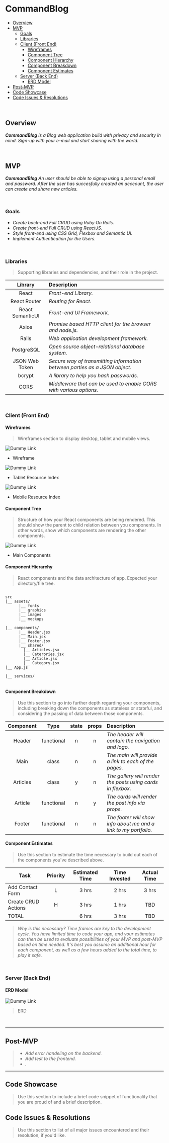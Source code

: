 # CommandBlog <!-- omit in toc -->

- [Overview](#overview)
- [MVP](#mvp)
  - [Goals](#goals)
  - [Libraries](#libraries)
  - [Client (Front End)](#client-front-end)
    - [Wireframes](#wireframes)
    - [Component Tree](#component-tree)
    - [Component Hierarchy](#component-hierarchy)
    - [Component Breakdown](#component-breakdown)
    - [Component Estimates](#component-estimates)
  - [Server (Back End)](#server-back-end)
    - [ERD Model](#erd-model)
- [Post-MVP](#post-mvp)
- [Code Showcase](#code-showcase)
- [Code Issues & Resolutions](#code-issues--resolutions)

<br>

## Overview

_**CommandBlog** is a Blog web application build with privacy and security in mind. 
Sign-up with your e-mail and start sharing with the world._
  

<br>

## MVP

_**CommandBlog** An user should be able to signup using a personal email and password.
After the user has succesfully created an acccount, the user can create and share new articles._

<br>

### Goals

- _Create back-end Full CRUD using Ruby On Rails._
- _Create front-end Full CRUD using ReactJS._
- _Style front-end using CSS Grid, Flexbox and Semantic UI._
- _Implement Authentication for the Users._

<br>

### Libraries

> Supporting libraries and dependencies, and their role in the project.

|     Library      | Description                                |
| :--------------: | :----------------------------------------- |
|      React       | _Front-end Library._ |
|   React Router   | _Routing for React._ |
| React SemanticUI | _Front-end UI Framework._ |
|      Axios       | _Promise based HTTP client for the browser and node.js._ |
|      Rails       | _Web application development framework._ |
|    PostgreSQL    | _Open source object-relational database system._ |
|  JSON Web Token  | _Secure way of transmitting information between parties as a JSON object._ |
|     bcrypt       | _A library to help you hash passwords._ |
|      CORS        | _Middleware that can be used to enable CORS with various options._ |

<br>

### Client (Front End)

#### Wireframes

> Wireframes section to display desktop, tablet and mobile views.


![Dummy Link](https://res.cloudinary.com/abetavarez/image/upload/v1591740029/Screen_Shot_2020-06-09_at_5.42.21_PM_qx0aqr.png)
- Wireframe

![Dummy Link](https://res.cloudinary.com/abetavarez/image/upload/v1591740020/Screen_Shot_2020-06-09_at_5.59.38_PM_qav1pc.png)
- Tablet Resource Index

![Dummy Link](https://res.cloudinary.com/abetavarez/image/upload/v1591740018/Screen_Shot_2020-06-09_at_5.59.51_PM_eeozod.png)
- Mobile Resource Index

#### Component Tree

> Structure of how your React components are being rendered. This should show the parent to child relation between you components. In other words, show which components are rendering the other components. 

![Dummy Link](https://res.cloudinary.com/abetavarez/image/upload/v1591740031/Screen_Shot_2020-06-09_at_5.42.05_PM_n8bumn.png)
- Main Components

#### Component Hierarchy

> React components and the data architecture of app. Expected your directory/file tree. 

``` structure

src
|__ assets/
      |__ fonts
      |__ graphics
      |__ images
      |__ mockups
      
|__ components/
      |__ Header.jsx
      |__ Main.jsx
      |__ Footer.jsx
      |__ shared/
        |__ Articles.jsx
        |__ Caterories.jsx
        |__ Article.jsx
        |__ Category.jsx
|__ App.js

|__ services/


```

#### Component Breakdown

> Use this section to go into further depth regarding your components, including breaking down the components as stateless or stateful, and considering the passing of data between those components.

|  Component   |    Type    | state | props | Description                                                      |
| :----------: | :--------: | :---: | :---: | :--------------------------------------------------------------- |
|    Header    | functional |   n   |   n   | _The header will contain the navigation and logo._               |
|     Main     |   class    |   n   |   n   | _The main will provide a link to each of the pages._       |
|   Articles   |   class    |   y   |   n   | _The gallery will render the posts using cards in flexbox._      |
|   Article    | functional |   n   |   y   | _The cards will render the post info via props._                 |
|    Footer    | functional |   n   |   n   | _The footer will show info about me and a link to my portfolio._ |

#### Component Estimates

> Use this section to estimate the time necessary to build out each of the components you've described above.

| Task                | Priority | Estimated Time | Time Invested | Actual Time |
| ------------------- | :------: | :------------: | :-----------: | :---------: |
| Add Contact Form    |    L     |     3 hrs      |     2 hrs     |    3 hrs    |
| Create CRUD Actions |    H     |     3 hrs      |     1 hrs     |     TBD     |
| TOTAL               |          |     6 hrs      |     3 hrs     |     TBD     |

> _Why is this necessary? Time frames are key to the development cycle. You have limited time to code your app, and your estimates can then be used to evaluate possibilities of your MVP and post-MVP based on time needed. It's best you assume an additional hour for each component, as well as a few hours added to the total time, to play it safe._

<br>

### Server (Back End)

#### ERD Model
![Dummy Link](https://res.cloudinary.com/abetavarez/image/upload/v1591740024/Screen_Shot_2020-06-09_at_5.42.39_PM_qb1oqm.png)

> ERD

<br>

***

## Post-MVP

> - _Add error handeling on the backend._
> - _Add test to the frontend._
> - _._


***

## Code Showcase

> Use this section to include a brief code snippet of functionality that you are proud of and a brief description.

## Code Issues & Resolutions

> Use this section to list of all major issues encountered and their resolution, if you'd like.
